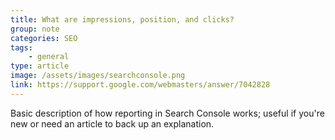```yaml
---
title: What are impressions, position, and clicks?
group: note
categories: SEO
tags:
    - general
type: article
image: /assets/images/searchconsole.png
link: https://support.google.com/webmasters/answer/7042828
---
```

Basic description of how reporting in Search Console works; useful if you're new or need an article to back up an explanation.
